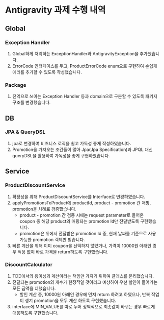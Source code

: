 # Antigravity 과제 수행 내역
## Global
### Exception Handler
1. Global하게 처리하는 ExceptionHandler와 AntigravityException을 추가했습니다.
2. ErrorCode 인터페이스를 두고, ProductErrorCode enum으로 구현하여 손쉽게 에러를 추가할 수 있도록 작성했습니다.

### Package
1. 전역으로 쓰이는 Exception Handler 등과 domain으로 구분할 수 있도록 패키지 구조를 변경했습니다.

## DB
### JPA & QueryDSL
1. jpa로 변경하여 비즈니스 로직을 쉽고 가독성 좋게 작성하였습니다.
2. Promotion을 가져오는 조건들이 많아 Jpa(Jpa Specification)과 JPQL 대신 queryDSL을 활용하여 가독성을 좋게 구현하였습니다.

## Service
### ProductDiscountService
1. 확장성을 위해 ProductDiscountService를 Interface로 변경하였습니다.
2. applyPromotionsToProduct에 productId, product - promotion 간 매핑, promotion을 차례로 검증했습니다.
   - product - promotion 간 검증 시에는 request parameter로 들어온 coupon 중 해당 product와 매핑되는 promotion Id만 전달받도록 구현했습니다.
   - promotion은 위에서 전달받은 promotion Id 중, 현재 날짜를 기준으로 사용 가능한 promotion 객체만 받습니다.
3. 빠른 계산을 위해 이미 coupon을 선택하지 않았거나, 가격이 10000원 아래인 경우 적용 없이 바로 가격을 return하도록 구현했습니다.

### DiscountCalculator
1. TDD에서의 용이성과 계산이라는 책임만 가지기 위하여 클래스를 분리했습니다.
2. 전달되는 promotion의 개수가 한정적일 것이라고 예상하여 우선 할인이 들어가는 모든 금액을 더했습니다.
   - 할인 계산 중, 10000원 아래인 경우에 먼저 return 하려고 하였으나, 반복 작업이 생겨 promotion을 모두 계산 하도록 구현했습니다.
3. interface에 MIN_VALUE를 따로 두어 정책적으로 최솟값이 바뀌는 경우 빠르게 대응하도록 구현했습니다.


